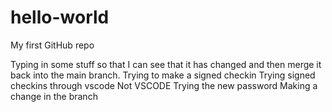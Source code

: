 # hello-world

My first GitHub repo

Typing in some stuff so that I can see that it has changed and then merge it back into the main branch.
Trying to make a signed checkin
Trying signed checkins through vscode
Not VSCODE
Trying the new password
Making a change in the branch